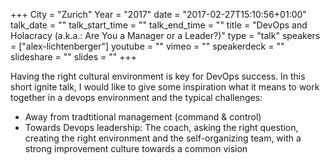+++
City = "Zurich"
Year = "2017"
date = "2017-02-27T15:10:56+01:00"
talk_date = ""
talk_start_time = ""
talk_end_time = ""
title = "DevOps and Holacracy (a.k.a.: Are You a Manager or a Leader?)"
type = "talk"
speakers = ["alex-lichtenberger"]
youtube = ""
vimeo = ""
speakerdeck = ""
slideshare = ""
slides = ""
+++

Having the right cultural environment is key for DevOps success. In this short ignite talk, I would like to give some inspiration what it means to work together in a devops environment and the typical challenges:

* Away from tradtitional management (command & control)
* Towards Devops leadership: The coach, asking the right question, creating the right environment and the self-organizing team, with a strong improvement culture towards a common vision
